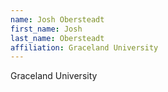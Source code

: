 ```yaml
---
name: Josh Obersteadt
first_name: Josh
last_name: Obersteadt
affiliation: Graceland University
---
```


Graceland University
